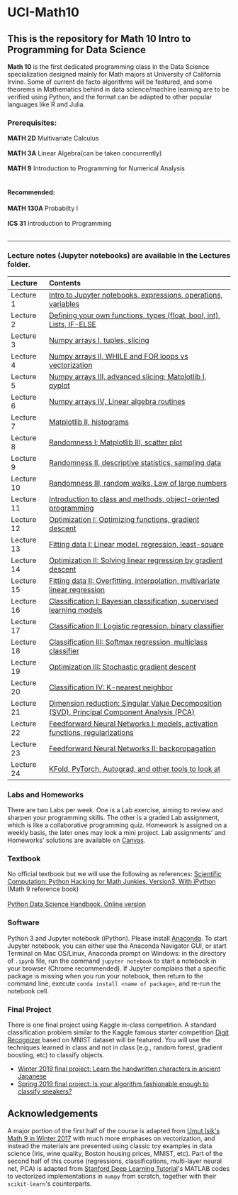 # UCI-Math10
This is the repository for Math 10 Intro to Programming for Data Science
---------------------------------------------------------

**Math 10** is the first dedicated programming class in the Data Science specialization designed mainly for Math majors at University of California Irvine. Some of current de facto algorithms will be featured, and some theorems in Mathematics behind in data science/machine learning are to be verified using Python, and the format can be adapted to other popular languages like R and Julia.

### Prerequisites: 
**MATH 2D** Multivariate Calculus
<br><br>
**MATH 3A** Linear Algebra(can be taken concurrently)
<br><br>
**MATH 9** Introduction to Programming for Numerical Analysis
<br><br>
#### Recommended: 
**MATH 130A** Probabilty I
<br><br>
**ICS 31** Introduction to Programming 
<br><br>

----

### Lecture notes (Jupyter notebooks) are available in the Lectures folder.

| Lecture    | Contents |
|:----------|:--------|
|  Lecture 1 | [Intro to Jupyter notebooks, expressions, operations, variables](https://nbviewer.jupyter.org/github/scaomath/UCI-Math10/blob/master/Lectures/Lecture-01-introduction.ipynb) |
|  Lecture 2 | [Defining your own functions, types (float, bool, int), Lists, IF-ELSE](https://nbviewer.jupyter.org/github/scaomath/UCI-Math10/blob/master/Lectures/Lecture-02-Variables-and-Functions.ipynb)  |
|  Lecture 3 | [Numpy arrays I, tuples, slicing](https://nbviewer.jupyter.org/github/scaomath/UCI-Math10/blob/master/Lectures/Lecture-03-Numpy.ipynb) |
|  Lecture 4 | [Numpy arrays II, WHILE and FOR loops vs vectorization](https://nbviewer.jupyter.org/github/scaomath/UCI-Math10/blob/master/Lectures/Lecture-04-Loops-vs-Vectorization.ipynb) |
|  Lecture 5 | [Numpy arrays III, advanced slicing; Matplotlib I, pyplot](https://nbviewer.jupyter.org/github/scaomath/UCI-Math10/blob/master/Lectures/Lecture-05-Matplotlib.ipynb) |
|  Lecture 6 | [Numpy arrays IV, Linear algebra routines](https://nbviewer.jupyter.org/github/scaomath/UCI-Math10/blob/master/Lectures/Lecture-06-Linear-Algebra.ipynb) |
|  Lecture 7 | [Matplotlib II, histograms](https://nbviewer.jupyter.org/github/scaomath/UCI-Math10/blob/master/Lectures/Lecture-07-Histogram.ipynb)|
|  Lecture 8 | [Randomness I; Matplotlib III, scatter plot](https://nbviewer.jupyter.org/github/scaomath/UCI-Math10/blob/master/Lectures/Lecture-08-Randomness.ipynb)|
|  Lecture 9 | [Randomness II, descriptive statistics, sampling data](https://nbviewer.jupyter.org/github/scaomath/UCI-Math10/blob/master/Lectures/Lecture-09-Statistics.ipynb)|
|  Lecture 10 | [Randomness III, random walks, Law of large numbers](https://nbviewer.jupyter.org/github/scaomath/UCI-Math10/blob/master/Lectures/Lecture-10-Random-Walks.ipynb)|
|  Lecture 11 | [Introduction to class and methods, object-oriented programming](https://nbviewer.jupyter.org/github/scaomath/UCI-Math10/blob/master/Lectures/Lecture-11-Class.ipynb) |
|  Lecture 12 | [Optimization I: Optimizing functions, gradient descent](https://nbviewer.jupyter.org/github/scaomath/UCI-Math10/blob/master/Lectures/Lecture-12-Gradient-Descent.ipynb)|
|  Lecture 13 | [Fitting data I: Linear model, regression, least-square](https://nbviewer.jupyter.org/github/scaomath/UCI-Math10/blob/master/Lectures/Lecture-13-Linear-Regression.ipynb)|
|  Lecture 14 | [Optimization II: Solving linear regression by gradient descent](https://nbviewer.jupyter.org/github/scaomath/UCI-Math10/blob/master/Lectures/Lecture-14-Linear-Regression-II.ipynb)|
|  Lecture 15 | [Fitting data II: Overfitting, interpolation, multivariate linear regression](https://nbviewer.jupyter.org/github/scaomath/UCI-Math10/blob/master/Lectures/Lecture-15-Overfitting.ipynb)|
|  Lecture 16 | [Classification I: Bayesian classification, supervised learning models](https://nbviewer.jupyter.org/github/scaomath/UCI-Math10/blob/master/Lectures/Lecture-16-Classification-I.ipynb)|
|  Lecture 17 | [Classification II: Logistic regression, binary classifier](https://nbviewer.jupyter.org/github/scaomath/UCI-Math10/blob/master/Lectures/Lecture-17-Classification-II-Binary.ipynb)|
|  Lecture 18 | [Classification III: Softmax regression, multiclass classifier](https://nbviewer.jupyter.org/github/scaomath/UCI-Math10/blob/master/Lectures/Lecture-18-Classification-III-Multiclass.ipynb)|
|  Lecture 19 | [Optimization III: Stochastic gradient descent](https://nbviewer.jupyter.org/github/scaomath/UCI-Math10/blob/master/Lectures/Lecture-19-Stochastic-Gradient-Descent.ipynb)|
|  Lecture 20 | [Classification IV: K-nearest neighbor](https://nbviewer.jupyter.org/github/scaomath/UCI-Math10/blob/master/Lectures/Lecture-20-K-Nearest-Neighbor.ipynb)|
|  Lecture 21 | [Dimension reduction: Singular Value Decomposition (SVD), Principal Component Analysis (PCA)](https://nbviewer.jupyter.org/github/scaomath/UCI-Math10/blob/master/Lectures/Lecture-21-Principal-Component-Analysis.ipynb)|
|  Lecture 22 | [Feedforward Neural Networks I: models, activation functions, regularizations](https://github.com/scaomath/UCI-Math10/blob/master/Lectures/Lecture-22-Neural-Network-I.ipynb) |
|  Lecture 23 | [Feedforward Neural Networks II: backpropagation](https://github.com/scaomath/UCI-Math10/blob/master/Lectures/Lecture-23-Neural-Network-II.ipynb) |
|  Lecture 24 | [KFold, PyTorch, Autograd, and other tools to look at](https://nbviewer.jupyter.org/github/scaomath/UCI-Math10/blob/master/Lectures/Lecture-24-Advanced-Tricks.ipynb) |


### Labs and Homeworks
There are two Labs per week. One is a Lab exercise, aiming to review and sharpen your programming skills. 
The other is a graded Lab assignment, which is like a collaborative programming quiz.
Homework is assigned on a weekly basis, the later ones may look a mini project.
Lab assignments' and Homeworks' solutions are available on [Canvas](https://canvas.eee.uci.edu).


### Textbook
No official textbook but we will use the following as references:
[Scientific Computation: Python Hacking for Math Junkies. Version3, With iPython](https://github.com/biomathman/python-book/) (Math 9 reference book)
<br><br>
[Python Data Science Handbook. Online version](https://jakevdp.github.io/PythonDataScienceHandbook/)


### Software
Python 3 and Jupyter notebook (iPython). Please install [Anaconda](https://www.anaconda.com/download). To start Jupyter notebook, you can either use the Anaconda Navigator GUI, or start Terminal on Mac OS/Linux, Anaconda prompt on Windows: in the directory of `.ipynb` file, run the command `jupyter notebook` to start a notebook in your browser (Chrome recommended). If Jupyter complains that a specific package is missing when you 
run your notebook, then return to the command line, execute `conda install <name of package>`, and re-run the notebook cell. 

### Final Project
There is one final project using Kaggle in-class competition. 
A standard classification problem similar to the Kaggle famous starter competition [Digit Recognizer](https://www.kaggle.com/c/digit-recognizer) based on MNIST dataset will be featured. You will use the techniques learned in class and not in class (e.g., random forest, gradient boosting, etc) to classify objects.
* [Winter 2019 final project: Learn the handwritten characters in ancient Japanese](https://www.kaggle.com/c/uci-math-10-winter2019)
* [Spring 2019 final project: Is your algorithm fashionable enough to classify sneakers?](https://www.kaggle.com/c/uci-math10-spring2019)

## Acknowledgements 
A major portion of the first half of the course is adapted from [Umut Isik's Math 9 in Winter 2017](https://www.math.uci.edu/~isik/teaching/17W_MATH9/index.html) with much more emphases on vectorization, and instead the materials are presented using classic toy examples in data science (Iris, wine quality, Boston housing prices, MNIST, etc). Part of the second half of this course (regressions, classifications, multi-layer neural net, PCA) is adapted from [Stanford Deep Learning Tutorial](http://ufldl.stanford.edu/tutorial/)'s MATLAB codes to vectorized implementations in `numpy` from scratch, together with their `scikit-learn`'s counterparts.